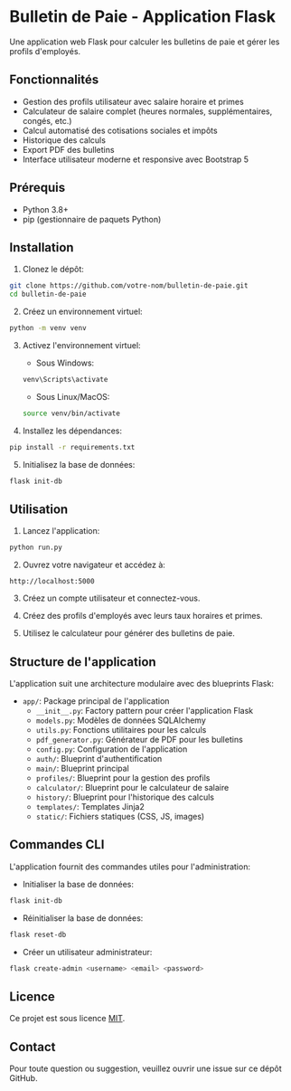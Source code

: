 # Bulletin de Paie - Application Flask

Une application web Flask pour calculer les bulletins de paie et gérer les profils d'employés.

## Fonctionnalités

- Gestion des profils utilisateur avec salaire horaire et primes
- Calculateur de salaire complet (heures normales, supplémentaires, congés, etc.)
- Calcul automatisé des cotisations sociales et impôts
- Historique des calculs
- Export PDF des bulletins
- Interface utilisateur moderne et responsive avec Bootstrap 5

## Prérequis

- Python 3.8+
- pip (gestionnaire de paquets Python)

## Installation

1. Clonez le dépôt:
```bash
git clone https://github.com/votre-nom/bulletin-de-paie.git
cd bulletin-de-paie
```

2. Créez un environnement virtuel:
```bash
python -m venv venv
```

3. Activez l'environnement virtuel:
   - Sous Windows:
   ```bash
   venv\Scripts\activate
   ```
   - Sous Linux/MacOS:
   ```bash
   source venv/bin/activate
   ```

4. Installez les dépendances:
```bash
pip install -r requirements.txt
```

5. Initialisez la base de données:
```bash
flask init-db
```

## Utilisation

1. Lancez l'application:
```bash
python run.py
```

2. Ouvrez votre navigateur et accédez à:
```
http://localhost:5000
```

3. Créez un compte utilisateur et connectez-vous.

4. Créez des profils d'employés avec leurs taux horaires et primes.

5. Utilisez le calculateur pour générer des bulletins de paie.

## Structure de l'application

L'application suit une architecture modulaire avec des blueprints Flask:

- `app/`: Package principal de l'application
  - `__init__.py`: Factory pattern pour créer l'application Flask
  - `models.py`: Modèles de données SQLAlchemy
  - `utils.py`: Fonctions utilitaires pour les calculs
  - `pdf_generator.py`: Générateur de PDF pour les bulletins
  - `config.py`: Configuration de l'application
  - `auth/`: Blueprint d'authentification
  - `main/`: Blueprint principal
  - `profiles/`: Blueprint pour la gestion des profils
  - `calculator/`: Blueprint pour le calculateur de salaire
  - `history/`: Blueprint pour l'historique des calculs
  - `templates/`: Templates Jinja2
  - `static/`: Fichiers statiques (CSS, JS, images)

## Commandes CLI

L'application fournit des commandes utiles pour l'administration:

- Initialiser la base de données:
```bash
flask init-db
```

- Réinitialiser la base de données:
```bash
flask reset-db
```

- Créer un utilisateur administrateur:
```bash
flask create-admin <username> <email> <password>
```

## Licence

Ce projet est sous licence [MIT](LICENSE).

## Contact

Pour toute question ou suggestion, veuillez ouvrir une issue sur ce dépôt GitHub. 